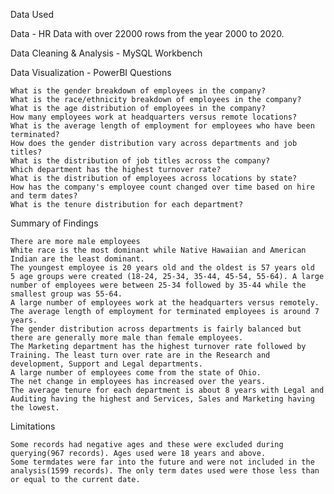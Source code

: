 Data Used

Data - HR Data with over 22000 rows from the year 2000 to 2020.

Data Cleaning & Analysis - MySQL Workbench

Data Visualization - PowerBI
Questions

    What is the gender breakdown of employees in the company?
    What is the race/ethnicity breakdown of employees in the company?
    What is the age distribution of employees in the company?
    How many employees work at headquarters versus remote locations?
    What is the average length of employment for employees who have been terminated?
    How does the gender distribution vary across departments and job titles?
    What is the distribution of job titles across the company?
    Which department has the highest turnover rate?
    What is the distribution of employees across locations by state?
    How has the company's employee count changed over time based on hire and term dates?
    What is the tenure distribution for each department?

Summary of Findings

    There are more male employees
    White race is the most dominant while Native Hawaiian and American Indian are the least dominant.
    The youngest employee is 20 years old and the oldest is 57 years old
    5 age groups were created (18-24, 25-34, 35-44, 45-54, 55-64). A large number of employees were between 25-34 followed by 35-44 while the smallest group was 55-64.
    A large number of employees work at the headquarters versus remotely.
    The average length of employment for terminated employees is around 7 years.
    The gender distribution across departments is fairly balanced but there are generally more male than female employees.
    The Marketing department has the highest turnover rate followed by Training. The least turn over rate are in the Research and development, Support and Legal departments.
    A large number of employees come from the state of Ohio.
    The net change in employees has increased over the years.
    The average tenure for each department is about 8 years with Legal and Auditing having the highest and Services, Sales and Marketing having the lowest.

Limitations

    Some records had negative ages and these were excluded during querying(967 records). Ages used were 18 years and above.
    Some termdates were far into the future and were not included in the analysis(1599 records). The only term dates used were those less than or equal to the current date.

